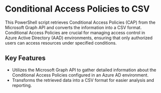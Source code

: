 # Conditional Access Policies to CSV
This PowerShell script retrieves Conditional Access Policies (CAP) from the Microsoft Graph API and converts the information into a CSV format. Conditional Access Policies are crucial for managing access control in Azure Active Directory (AAD) environments, ensuring that only authorized users can access resources under specified conditions.
## Key Features
- Utilizes the Microsoft Graph API to gather detailed information about the Conditional Access Policies configured in an Azure AD environment.
- Transforms the retrieved data into a CSV format for easier analysis and reporting.
